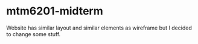 # mtm6201-midterm

Website has similar layout and similar elements as wireframe but I decided to change some stuff.